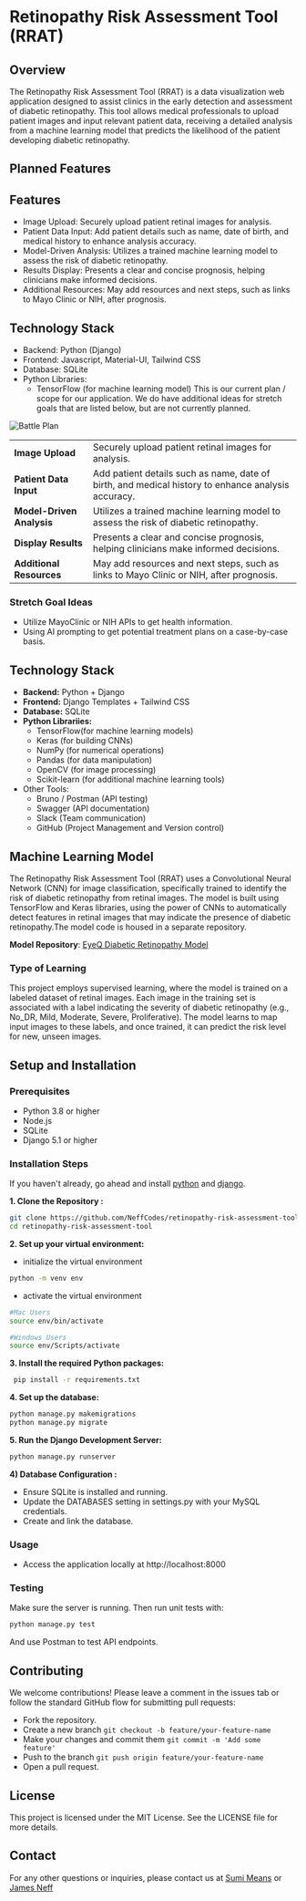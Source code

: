 # Retinopathy Risk Assessment Tool (RRAT)

## Overview

The Retinopathy Risk Assessment Tool (RRAT) is a data visualization web application designed to assist clinics in the early detection and assessment of diabetic retinopathy. This tool allows medical professionals to upload patient images and input relevant patient data, receiving a detailed analysis from a machine learning model that predicts the likelihood of the patient developing diabetic retinopathy.

## Planned Features

## Features
- Image Upload: Securely upload patient retinal images for analysis.
- Patient Data Input: Add patient details such as name, date of birth, and medical history to enhance analysis accuracy.
- Model-Driven Analysis: Utilizes a trained machine learning model to assess the risk of diabetic retinopathy.
- Results Display: Presents a clear and concise prognosis, helping clinicians make informed decisions.
- Additional Resources: May add resources and next steps, such as links to Mayo Clinic or NIH, after prognosis.

## Technology Stack
- Backend: Python (Django)
- Frontend: Javascript, Material-UI, Tailwind CSS
- Database: SQLite 
- Python Libraries:
  - TensorFlow (for machine learning model)
This is our current plan / scope for our application.
We do have additional ideas for stretch goals that are listed below, but are not currently planned.

![Battle Plan](https://res.cloudinary.com/dkcatdj1w/image/upload/v1724276559/gztkivmcbih8wh4nth2d.png)

|||
| ---      | ---       |
| **Image Upload** | Securely upload patient retinal images for analysis. |
| **Patient Data Input** | Add patient details such as name, date of birth, and medical history to enhance analysis accuracy. |
| **Model-Driven Analysis** | Utilizes a trained machine learning model to assess the risk of diabetic retinopathy. |
| **Display Results** | Presents a clear and concise prognosis, helping clinicians make informed decisions. 
| **Additional Resources**| May add resources and next steps, such as links to Mayo Clinic or NIH, after prognosis.

### Stretch Goal Ideas

- Utilize MayoClinic or NIH APIs to get health information.
- Using AI prompting to get potential treatment plans on a case-by-case basis.

## Technology Stack

- **Backend:** Python + Django
- **Frontend:** Django Templates + Tailwind CSS  
- **Database:** SQLite
- **Python Librariies:**
  - TensorFlow(for machine learning models)
  - Keras (for building CNNs)
  - NumPy (for numerical operations)
  - Pandas (for data manipulation)
  - OpenCV (for image processing)
  - Scikit-learn (for additional machine learning tools)
- Other Tools:
  - Bruno / Postman (API testing)
  - Swagger (API documentation)
  - Slack (Team communication)
  - GitHub (Project Management and Version control)
 
## Machine Learning Model
The Retinopathy Risk Assessment Tool (RRAT) uses a Convolutional Neural Network (CNN) for image classification, specifically trained to identify the risk of diabetic retinopathy from retinal images. The model is built using TensorFlow and Keras libraries, using the power of CNNs to automatically detect features in retinal images that may indicate the presence of diabetic retinopathy.The model code is housed in a separate repository.

**Model Repository**: [EyeQ Diabetic Retinopathy Model](https://github.com/SNMeans/rrat-diabetic-retinopathy-CNNmodel)

### Type of Learning
This project employs supervised learning, where the model is trained on a labeled dataset of retinal images. Each image in the training set is associated with a label indicating the severity of diabetic retinopathy (e.g., No_DR, Mild, Moderate, Severe, Proliferative). The model learns to map input images to these labels, and once trained, it can predict the risk level for new, unseen images.

## Setup and Installation

### Prerequisites

- Python 3.8 or higher
- Node.js 
- SQLite
- Django 5.1 or higher

### Installation Steps

If you haven't already, go ahead and install [python](https://www.python.org/downloads/) and [django](https://www.djangoproject.com/download/).

**1. Clone the Repository :**

```bash
git clone https://github.com/NeffCodes/retinopathy-risk-assessment-tool.git
cd retinopathy-risk-assessment-tool
```

**2. Set up your virtual environment:**

- initialize the virtual environment

```bash
python -m venv env
```

- activate the virtual environment

```bash
#Mac Users
source env/bin/activate

#Windows Users
source env/Scripts/activate
```

**3. Install the required Python packages:**

```bash
 pip install -r requirements.txt
```

**4. Set up the database:**

```bash
python manage.py makemigrations
python manage.py migrate
```

**5. Run the Django Development Server:**

```bash
python manage.py runserver
```

**4) Database Configuration :**
- Ensure SQLite is installed and running.
- Update the DATABASES setting in settings.py with your MySQL credentials.
- Create and link the database.

### Usage

- Access the application locally at http://localhost:8000

### Testing

Make sure the server is running. Then run unit tests with:

```bash
python manage.py test
```

And use Postman to test API endpoints.

## Contributing

We welcome contributions! Please leave a comment in the issues tab or follow the standard GitHub flow for submitting pull requests:

- Fork the repository.
- Create a new branch `git checkout -b feature/your-feature-name`
- Make your changes and commit them `git commit -m 'Add some feature'`
- Push to the branch `git push origin feature/your-feature-name`
- Open a pull request.
  
## License

This project is licensed under the MIT License. See the LICENSE file for more details.

## Contact

For any other questions or inquiries, please contact us at [Sumi Means](suminmeans@gmail.com) or [James Neff](contact@jamesneff.com)
